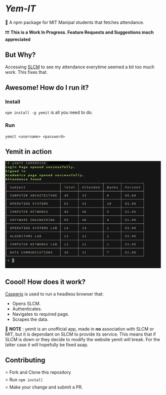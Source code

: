 # _Yem-IT_
:tada: A npm package for MIT Manipal students that fetches attendance.

:heavy_exclamation_mark::heavy_exclamation_mark::heavy_exclamation_mark: **This is a Work In Progress. Feature Requests and
Suggestions much appreciated**

## But Why?
Accessing [SLCM](slcm.manipal.edu) to see my attendance everytime seemed a bit too much work. This fixes that.

## Awesome! How do I run it?
### Install
`npm install -g yemit` is all you need to do.
### Run
`yemit <username> <password>`

## Yemit in action
![Example](./example.png)

## Coool! How does it work?
[Casperjs](http://casperjs.org/) is used to run a headless browser that:
- Opens SLCM.
- Authenticates.
- Navigates to required page.
- Scrapes the data.

:red_circle: **NOTE** : yemit is an unofficial app, made in **no** association with SLCM or MIT, but it is dependant on SLCM to provide its service. This means that if SLCM is down or they decide to modify the website yemit will break. For the latter case it will hopefully be fixed asap.

## Contributing

:star: Fork and Clone this repository<br>
:star: Run `npm install`<br>
:star: Make your change and submit a PR.
